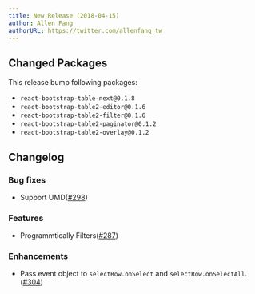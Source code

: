 ```yaml
---
title: New Release (2018-04-15)
author: Allen Fang
authorURL: https://twitter.com/allenfang_tw
---
```


## Changed Packages

This release bump following packages:

* `react-bootstrap-table-next@0.1.8`
* `react-bootstrap-table2-editor@0.1.6`
* `react-bootstrap-table2-filter@0.1.6`
* `react-bootstrap-table2-paginator@0.1.2`
* `react-bootstrap-table2-overlay@0.1.2`

## Changelog

### Bug fixes
* Support UMD([#298](https://github.com/react-bootstrap-table/react-bootstrap-table2/pull/298))

### Features
* Programmtically Filters([#287](https://github.com/react-bootstrap-table/react-bootstrap-table2/pull/287))

### Enhancements
* Pass event object to `selectRow.onSelect` and `selectRow.onSelectAll`.([#304](https://github.com/react-bootstrap-table/react-bootstrap-table2/pull/304))

